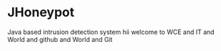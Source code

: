 # JHoneypot
Java based intrusion detection system hii welcome to WCE and IT and World and github and World and Git
